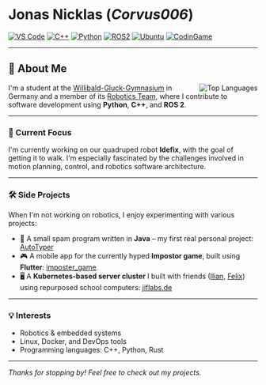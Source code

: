 # Jonas Nicklas (*Corvus006*)

[![VS Code](https://img.shields.io/badge/VS_Code-007ACC?style=for-the-badge&logo=visual-studio-code&logoColor=white)](https://code.visualstudio.com/)
[![C++](https://img.shields.io/badge/C++-00599C?style=for-the-badge&logo=c%2B%2B&logoColor=white)](https://isocpp.org/)
[![Python](https://img.shields.io/badge/Python-3776AB?style=for-the-badge&logo=python&logoColor=white)](https://www.python.org/)
[![ROS2](https://img.shields.io/badge/ROS2-22314E?style=for-the-badge&logo=ros&logoColor=white)](https://www.ros.org/)
[![Ubuntu](https://img.shields.io/badge/Ubuntu-E95420?style=for-the-badge&logo=ubuntu&logoColor=white)](https://ubuntu.com/)
[![CodinGame](https://img.shields.io/badge/CodinGame-2F2F2F?style=for-the-badge&logo=codingame&logoColor=white)](https://www.codingame.com/profile/a26bcea967797d120077d021ba45219d4469855)

---

## 👋 About Me

<picture>
  <source
    srcset="https://github-readme-stats.vercel.app/api/top-langs/?username=corvus006&show_icons=true&theme=dark"
    media="(prefers-color-scheme: dark)"
  />
  <source
    srcset="https://github-readme-stats.vercel.app/api/top-langs/?username=corvus006&show_icons=true"
    media="(prefers-color-scheme: light), (prefers-color-scheme: no-preference)"
  />
  <img align="right" alt="Top Languages" src="https://github-readme-stats.vercel.app/api/top-langs/?username=corvus006&show_icons=true" />
</picture>

I'm a student at the [Willibald-Gluck-Gymnasium](https://www.wgg-neumarkt.de/) in Germany and a member of its [Robotics Team](https://github.com/wggRobotic/), where I contribute to software development using **Python**, **C++**, and **ROS 2**.

---

### 🤖 Current Focus

I'm currently working on our quadruped robot **Idefix**, with the goal of getting it to walk. I'm especially fascinated by the challenges involved in motion planning, control, and robotics software architecture.

---

### 🛠 Side Projects

When I'm not working on robotics, I enjoy experimenting with various projects:

- 💬 A small spam program written in **Java** – my first real personal project: [AutoTyper](https://github.com/Corvus006/AutoTyper)
- 🎮 A mobile app for the currently hyped **Impostor game**, built using **Flutter**: [imposter_game](https://github.com/Corvus006/imposter_game)
- 🖥️ A **Kubernetes-based server cluster** I built with friends ([Ilian](https://github.com/IliHanSoLow), [Felix](https://github.com/Scriptor25)) using repurposed school computers: [jiflabs.de](https://jiflabs.de/)

---

### 💡 Interests

- Robotics & embedded systems  
- Linux, Docker, and DevOps tools  
- Programming languages: C++, Python, Rust   

---

*Thanks for stopping by! Feel free to check out my projects.*
